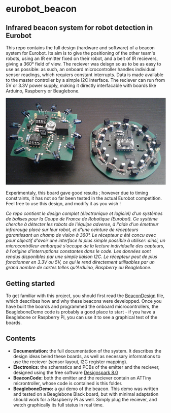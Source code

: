 # eurobot_beacon

## Infrared beacon system for robot detection in Eurobot

This repo contains the full design (hardware and software) of a beacon system for Eurobot. Its aim is to give the positioning
of the other team's robots, using an IR emitter fixed on their robot, and a belt of IR recievers, giving a 360° field of view.
The reciever was deisgn so as to be as easy to use as possible: as such, an onboard microcontroller handles individual
sensor readings, which requiers constant interrupts. Data is made available to the master controller by a simple I2C interface. The reciever
can run from 5V or 3.3V power supply, making it directly interfacable with boards like Arduino, Raspberry or Beaglebone.

![Beacons.jpg](Documentation/Figures/Beacons.jpg)

Experimentaly, this board gave good results ; however due to timing constraints, it has not so far been tested in the
actual Eurobot competition. Feel free to use this design, and modify it as you wish !


_Ce repo contient le design complet (électronique et logiciel) d'un systèmes de balises pour la Coupe de France de Robotique (Eurobot).
Ce système cherche à détecter les robots de l'équipe adverse, à l'aide d'un émetteur infrarouge placé sur leur robot, et d'une
ceinture de récepteurs garantissant un champ de vision à 360°. Le récepteur a été concu avec pour objectif d'avoir une interface
la plus simple possible à utiliser: ainsi, un microcontrôleur embarqué s'occupe de la lecture individuelle des capteurs, à l'origine
d'interruptions constantes dans le code. Les données sont rendus disponibles par une simple liaison I2C. Le récepteur peut
de plus fonctionner en 3.3V ou 5V, ce qui le rend directement utilisables par un grand nombre de cartes telles qu'Arduino,
Raspberry ou Beaglebone._

## Getting started

To get familiar with this project, you should first read the [BeaconDesign](Documentation/BeaconDesign.pdf) file, which
describes how and why these beacons were developped. Once you have built the boards and programmed the onboard microcontrollers,
the BeagleboneDemo code is probably a good place to start - if you have a Beaglebone or Raspberry Pi, you can use it
to see a graphical test of the boards.

## Contents

 - **Documentation:** the full documentation of the system. It describes the design ideas beind these boards, as well
 as necessary informations to use the reciever (sensor layout, I2C register mapping).
 - **Electronics:** the schematics and PCBs of the emitter and the reciever, designed using the free software
 [Designspark 8.0](https://www.rs-online.com/designspark/pcb-download-and-installation)
 - **BeaconCode:** both the emitter and the reciever contain an ATTiny microntroller, whose code is contained is this folder.
 - **BeagleboneDemo:** a gui demo of the beacon. This demo was written and tested on a Beaglebone Black board, but with
 minimal adaptation should work for a Raspberry Pi as well. Simply plug the reciever, and watch graphically its full status
 in real time.


